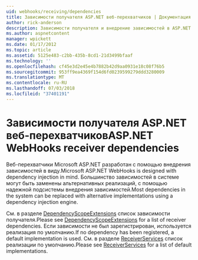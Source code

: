 ```yaml
---
uid: webhooks/receiving/dependencies
title: Зависимости получателя ASP.NET веб-перехватчиков | Документация Майкрософт
author: rick-anderson
description: Зависимости получателя и внедрение зависимостей в ASP.NET веб-перехватчики.
ms.author: aspnetcontent
manager: wpickett
ms.date: 01/17/2012
ms.topic: article
ms.assetid: 5125e483-c2bb-435b-8cd1-21d3499bfaaf
ms.technology: ''
ms.openlocfilehash: cf45e3d2e45e4b7882b42d9aa0931e18c08f76b5
ms.sourcegitcommit: 953ff9ea4369f154d6fd0239599279ddd3280009
ms.translationtype: MT
ms.contentlocale: ru-RU
ms.lasthandoff: 07/03/2018
ms.locfileid: "37401191"
---
```

# <a name="aspnet-webhooks-receiver-dependencies"></a><span data-ttu-id="d5068-103">Зависимости получателя ASP.NET веб-перехватчиков</span><span class="sxs-lookup"><span data-stu-id="d5068-103">ASP.NET WebHooks receiver dependencies</span></span>

<span data-ttu-id="d5068-104">Веб-перехватчики Microsoft ASP.NET разработан с помощью внедрения зависимостей в виду.</span><span class="sxs-lookup"><span data-stu-id="d5068-104">Microsoft ASP.NET WebHooks is designed with dependency injection in mind.</span></span> <span data-ttu-id="d5068-105">Большинство зависимостей в системе могут быть заменены альтернативных реализаций, с помощью надежной подсистемы внедрения зависимостей.</span><span class="sxs-lookup"><span data-stu-id="d5068-105">Most dependencies in the system can be replaced with alternative implementations using a dependency injection engine.</span></span>

<span data-ttu-id="d5068-106">См. в разделе [DependencyScopeExtensions](https://github.com/aspnet/WebHooks/blob/master/src/Microsoft.AspNet.WebHooks.Receivers/Extensions/DependencyScopeExtensions.cs) список зависимости получателя.</span><span class="sxs-lookup"><span data-stu-id="d5068-106">Please see [DependencyScopeExtensions](https://github.com/aspnet/WebHooks/blob/master/src/Microsoft.AspNet.WebHooks.Receivers/Extensions/DependencyScopeExtensions.cs) for a list of receiver dependencies.</span></span> <span data-ttu-id="d5068-107">Если зависимости не был зарегистрирован, используется реализация по умолчанию.</span><span class="sxs-lookup"><span data-stu-id="d5068-107">If no dependency has been registered, a default implementation is used.</span></span> <span data-ttu-id="d5068-108">См. в разделе [ReceiverServices](https://github.com/aspnet/WebHooks/blob/master/src/Microsoft.AspNet.WebHooks.Receivers/Services/ReceiverServices.cs) список реализации по умолчанию.</span><span class="sxs-lookup"><span data-stu-id="d5068-108">Please see [ReceiverServices](https://github.com/aspnet/WebHooks/blob/master/src/Microsoft.AspNet.WebHooks.Receivers/Services/ReceiverServices.cs) for a list of default implementations.</span></span>
